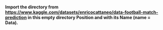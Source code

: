 #### Import the directory from https://www.kaggle.com/datasets/enricocattaneo/data-football-match-prediction in this empty directory Position and with its Name (name = Data).
